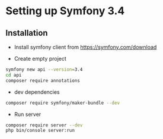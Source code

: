 # Setting up Symfony 3.4

## Installation

- Install symfony client
from https://symfony.com/download

- Create empty project
```sh
symfony new api --version=3.4
cd api
composer require annotations

```

- dev dependencies
```sh
composer require symfony/maker-bundle --dev
```


- Run server
```sh
composer require server --dev
php bin/console server:run
```

